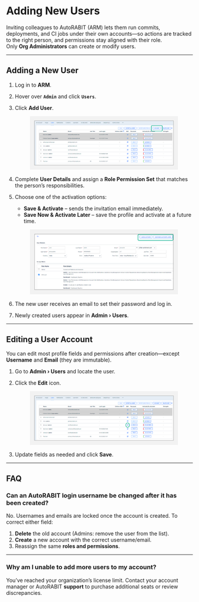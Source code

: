 # Adding New Users

Inviting colleagues to AutoRABIT (ARM) lets them run commits, deployments, and CI jobs under their own accounts—so actions are tracked to the right person, and permissions stay aligned with their role.\
Only **Org Administrators** can create or modify users.

***

## Adding a New User

1. Log in to **ARM**.
2. Hover over **`Admin`** and click **`Users`**.
3.  Click **Add User**.

    <figure><img src="../../../../.gitbook/assets/image (572).png" alt="Add User button on the Users page"><figcaption></figcaption></figure>
4. Complete **User Details** and assign a **Role Permission Set** that matches the person’s responsibilities.
5.  Choose one of the activation options:

    * **Save & Activate** – sends the invitation email immediately.
    * **Save Now & Activate Later** – save the profile and activate at a future time.

    <figure><img src="../../../../.gitbook/assets/image (573).png" alt="User Details and Role Permissions form"><figcaption></figcaption></figure>
6. The new user receives an email to set their password and log in.
7. Newly created users appear in **Admin › Users**.

***

## Editing a User Account <a href="#edit-a-user-account" id="edit-a-user-account"></a>

You can edit most profile fields and permissions after creation—except **Username** and **Email** (they are immutable).

1. Go to **Admin › Users** and locate the user.
2.  Click the **Edit** icon.

    <figure><img src="../../../../.gitbook/assets/image (574).png" alt="Edit icon on Users list row"><figcaption></figcaption></figure>
3. Update fields as needed and click **Save**.

***

## FAQ

### Can an AutoRABIT login username be changed after it has been created? <a href="#is-it-possible-to-change-the-username-for-the-autorabit-login-after-it-has-been-created" id="is-it-possible-to-change-the-username-for-the-autorabit-login-after-it-has-been-created"></a>

No. Usernames and emails are locked once the account is created. To correct either field:

1. **Delete** the old account (Admins: remove the user from the list).
2. **Create** a new account with the correct username/email.
3. Reassign the same **roles and permissions**.

***

### Why am I unable to add more users to my account? <a href="#why-am-i-not-able-to-add-more-users-to-my-account" id="why-am-i-not-able-to-add-more-users-to-my-account"></a>

You’ve reached your organization’s license limit. Contact your account manager or AutoRABIT **support** to purchase additional seats or review discrepancies.
